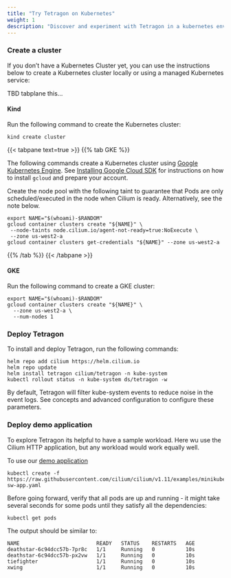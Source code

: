```yaml
---
title: "Try Tetragon on Kubernetes"
weight: 1
description: "Discover and experiment with Tetragon in a kubernetes environment"
---
```


### Create a cluster

If you don’t have a Kubernetes Cluster yet, you can use the instructions below to create a Kubernetes cluster locally or using a managed Kubernetes service:

TBD tabplane this...

#### Kind

Run the following command to create the Kubernetes cluster:
```
kind create cluster
```

{{< tabpane text=true >}}
{{% tab GKE %}}

The following commands create a Kubernetes cluster using [Google
Kubernetes Engine](https://cloud.google.com/kubernetes-engine). See
[Installing Google Cloud SDK](https://cloud.google.com/sdk/install) for
instructions on how to install `gcloud` and prepare your account.

Create the node pool with the following taint to guarantee that Pods are only
scheduled/executed in the node when Cilium is ready. Alternatively, see the
note below.

```shell-session
export NAME="$(whoami)-$RANDOM"
gcloud container clusters create "${NAME}" \
 --node-taints node.cilium.io/agent-not-ready=true:NoExecute \
 --zone us-west2-a
gcloud container clusters get-credentials "${NAME}" --zone us-west2-a
```

{{% /tab %}}
{{< /tabpane >}}

#### GKE

Run the following command to create a GKE cluster:

```shell
export NAME="$(whoami)-$RANDOM"
gcloud container clusters create "${NAME}" \
  --zone us-west2-a \
  --num-nodes 1
```

### Deploy Tetragon

To install and deploy Tetragon, run the following commands:

```shell
helm repo add cilium https://helm.cilium.io
helm repo update
helm install tetragon cilium/tetragon -n kube-system
kubectl rollout status -n kube-system ds/tetragon -w
```

By default, Tetragon will filter kube-system events to reduce noise in the
event logs. See concepts and advanced configuration to configure these
parameters.

### Deploy demo application

To explore Tetragon its helpful to have a sample workload. Here wu use the Cilium
HTTP application, but any workload would work equally well.

To use our [demo
application](https://docs.cilium.io/en/v1.11/gettingstarted/http/#deploy-the-demo-application)

```shell
kubectl create -f https://raw.githubusercontent.com/cilium/cilium/v1.11/examples/minikube/http-sw-app.yaml
```

Before going forward, verify that all pods are up and running - it might take
several seconds for some pods until they satisfy all the dependencies:

```shell
kubectl get pods
```

The output should be similar to:
```
NAME                         READY   STATUS    RESTARTS   AGE
deathstar-6c94dcc57b-7pr8c   1/1     Running   0          10s
deathstar-6c94dcc57b-px2vw   1/1     Running   0          10s
tiefighter                   1/1     Running   0          10s
xwing                        1/1     Running   0          10s
```


